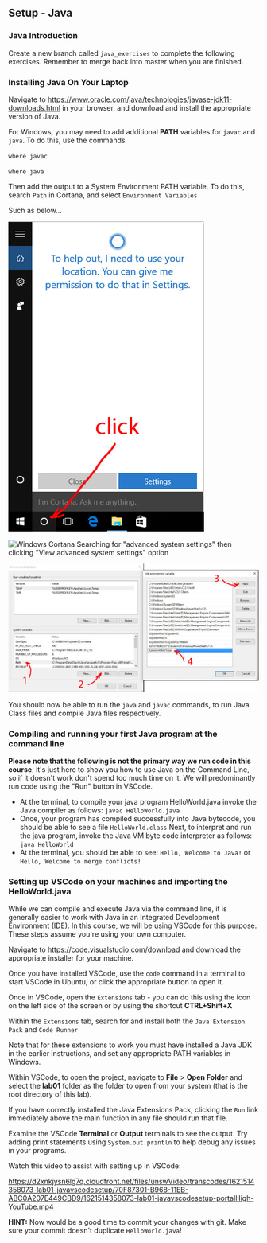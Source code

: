 ## Setup - Java

### Java Introduction

Create a new branch called `java_exercises` to complete the following exercises. Remember to merge back into master when you are finished.

### Installing Java On Your Laptop

Navigate to https://www.oracle.com/java/technologies/javase-jdk11-downloads.html in your browser, and download and install the appropriate version of Java.

For Windows, you may need to add additional **PATH** variables for `javac` and `java`. To do this, use the commands

`where javac`

`where java`

Then add the output to a System Environment PATH variable. To do this, search `Path` in Cortana, and select `Environment Variables`

Such as below...

![Windows Cortana Search](imgs/win1.jpeg)

![Windows Cortana Searching for "advanced system settings" then clicking "View advanced system settings" option](win2.jpeg)

![Two dialogs.  The one on the left has a series of system variables at the bottom, finding the system variable named "Path" then clicking the "edit" button opens the second dialog which then indicates you should press the "New" button to create a new text input to enter a new path option, this should have both the java and javac paths added](imgs/win3.jpeg)

You should now be able to run the `java` and `javac` commands, to run Java Class files and compile Java files respectively.

### Compiling and running your first Java program at the command line

**Please note that the following is not the primary way we run code in this course**, it's just here to show you how to use Java on the Command Line, so if it doesn't work don't spend too much time on it. We will predominantly run code using the "Run" button in VSCode.

* At the terminal, to compile your java program HelloWorld.java invoke the Java compiler as follows: `javac HelloWorld.java`
* Once, your program has compiled successfully into Java bytecode, you should be able to see a file `HelloWorld.class` Next, to interpret and run the java program, invoke the Java VM byte code interpreter as follows:
`java HelloWorld`
* At the terminal, you should be able to see:
`Hello, Welcome to Java!` or `Hello, Welcome to merge conflicts!`

### Setting up VSCode on your machines and importing the HelloWorld.java

While we can compile and execute Java via the command line, it is generally easier to work with Java in an Integrated Development Environment (IDE). In this course, we will be using VSCode for this purpose. These steps assume you're using your own computer.

Navigate to https://code.visualstudio.com/download and download the appropriate installer for your machine.

Once you have installed VSCode, use the `code` command in a terminal to start VSCode in Ubuntu, or click the appropriate button to open it.

Once in VSCode, open the `Extensions` tab - you can do this using the icon on the left side of the screen or by using the shortcut **CTRL+Shift+X**

Within the `Extensions` tab, search for and install both the `Java Extension Pack` and `Code Runner`

Note that for these extensions to work you must have installed a Java JDK in the earlier instructions, and set any appropriate PATH variables in Windows.

Within VSCode, to open the project, navigate to **File** > **Open Folder** and select the **lab01** folder as the folder to open from your system (that is the root directory of this lab).

If you have correctly installed the Java Extensions Pack, clicking the `Run` link immediately above the main function in any file should run that file.

Examine the VSCode **Terminal** or **Output** terminals to see the output. Try adding print statements using `System.out.println` to help debug any issues in your programs.

Watch this video to assist with setting up in VSCode:

https://d2xnkjysn6lg7q.cloudfront.net/files/unswVideo/transcodes/1621514358073-lab01-javavscodesetup/70F87301-B968-11EB-ABC0A207E449CBD9/1621514358073-lab01-javavscodesetup-portalHigh-YouTube.mp4

**HINT:** Now would be a good time to commit your changes with git. Make sure your commit doesn't duplicate `HelloWorld.java`!
